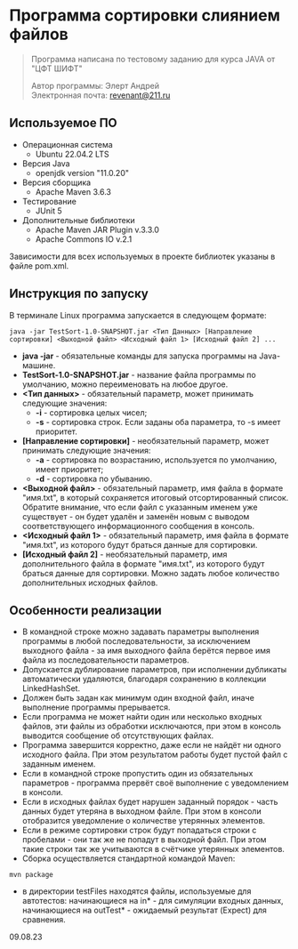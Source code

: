 # Программа сортировки слиянием файлов
> Программа написана по тестовому заданию для курса JAVA от "ЦФТ ШИФТ"
> 
> Автор программы: Элерт Андрей  
> Электронная почта: revenant@211.ru

## Используемое ПО
* Операционная система
  * Ubuntu 22.04.2 LTS
* Версия Java
  * openjdk version "11.0.20"
* Версия сборщика
  * Apache Maven 3.6.3
* Тестирование
  * JUnit 5
* Дополнительные библиотеки
  * Apache Maven JAR Plugin v.3.3.0
  * Apache Commons IO v.2.1

Зависимости для всех используемых в проекте библиотек указаны в файле pom.xml.

## Инструкция по запуску

В терминале Linux программа запускается в следующем формате:
```
java -jar TestSort-1.0-SNAPSHOT.jar <Тип Данных> [Направление сортировки] <Выходной файл> <Исходный файл 1> [Исходный файл 2] ...
```
* __java -jar__ - обязательные команды для запуска программы на Java-машине.
* __TestSort-1.0-SNAPSHOT.jar__ - название файла программы по умолчанию, можно переименовать на любое другое.
* __<Тип данных>__ - обязательный параметр, может принимать следующие значения:
  * __-i__ - сортировка целых чисел;
  * __-s__ - сортировка строк. Если заданы оба параметра, то -s имеет приоритет.
* __[Направление сортировки]__ - необязательный параметр, может принимать следующие значения:
  * __-a__ - сортировка по возрастанию, используется по умолчанию, имеет приоритет;
  * __-d__ - сортировка по убыванию.
* __<Выходной файл>__ - обязательный параметр, имя файла в формате "имя.txt", в который сохраняется итоговый отсортированный список. Обратите внимание, что если файл с указанным именем уже существует - он будет удалён и заменён новым с выводом соответствующего информационного сообщения в консоль.
* __<Исходный файл 1>__ - обязательный параметр, имя файла в формате "имя.txt", из которого будут браться данные для сортировки.
* __[Исходный файл 2]__ - необязательный параметр, имя дополнительного файла в формате "имя.txt", из которого будут браться данные для сортировки. Можно задать любое количество дополнительных исходных файлов.

## Особенности реализации

* В командной строке можно задавать параметры выполнения программы в любой последовательности, за исключением выходного файла - за имя выходного файла берётся первое имя файла из последовательности параметров.
* Допускается дублирование параметров, при исполнении дубликаты автоматически удаляются, благодаря сохранению в коллекции LinkedHashSet.
* Должен быть задан как минимум один входной файл, иначе выполнение программы прерывается.
* Если программа не может найти один или несколько входных файлов, эти файлы из обработки исключаются, при этом в консоль выводится сообщение об отсутствующих файлах.
* Программа завершится корректно, даже если не найдёт ни одного исходного файла. При этом результатом работы будет пустой файл с заданным именем.
* Если в командной строке пропустить один из обязательных параметров - программа прервёт своё выполнение с уведомлением в консоли.
* Если в исходных файлах будет нарушен заданный порядок - часть данных будет утеряна в выходном файле. При этом в консоли отобразится уведомление о количестве утерянных элементов.
* Если в режиме сортировки строк будут попадаться строки с пробелами - они так же не попадут в выходной файл. При этом такие строки так же учитываются в счётчике утерянных элементов.
* Сборка осуществляется стандартной командой Maven:
```
mvn package
```
* в директории testFiles находятся файлы, используемые для автотестов: начинающиеся на in* - для симуляции входных данных, начинающиеся на outTest* - ожидаемый результат (Expect) для сравнения.

09.08.23
